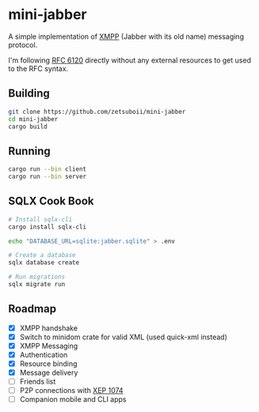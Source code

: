 # mini-jabber

A simple implementation of [XMPP](https://xmpp.org/) (Jabber with its old name) messaging protocol.

I'm following [RFC 6120](https://datatracker.ietf.org/doc/rfc6120/) directly without any external
resources to get used to the RFC syntax.

## Building
```bash
git clone https://github.com/zetsuboii/mini-jabber
cd mini-jabber
cargo build
```

## Running
```bash
cargo run --bin client
cargo run --bin server
```

## SQLX Cook Book
```bash
# Install sqlx-cli
cargo install sqlx-cli

echo "DATABASE_URL=sqlite:jabber.sqlite" > .env

# Create a database
sqlx database create

# Run migrations
sqlx migrate run
```

## Roadmap
- [X] XMPP handshake
- [X] Switch to minidom crate for valid XML (used quick-xml instead)
- [X] XMPP Messaging
- [X] Authentication
- [X] Resource binding
- [X] Message delivery
- [ ] Friends list
- [ ] P2P connections with [XEP 1074](https://xmpp.org/extensions/xep-0174.html)
- [ ] Companion mobile and CLI apps
